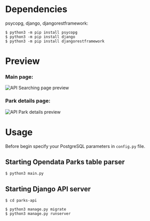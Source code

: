 
# Dependencies

psycopg, django, djangorestframework:

    $ python3 -m pip install psycopg
    $ python3 -m pip install django
    $ python3 -m pip install djangorestframework


# Preview
### Main page:
![API Searching page preview](https://i.imgur.com/CMLHVZM.png)
### Park details page:
![API Park details preview](https://i.imgur.com/Y3S4Go3.png)

# Usage
Before begin specify your PostgreSQL parameters in `config.py` file.

## Starting Opendata Parks table parser

	$ python3 main.py

## Starting Django API server

	$ cd parks-api
	
	$ python3 manage.py migrate
	$ python3 manage.py runserver
